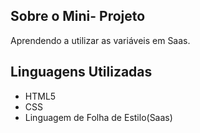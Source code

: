 
## Sobre o Mini- Projeto

Aprendendo a utilizar as variáveis em Saas.

## Linguagens Utilizadas

- HTML5
- CSS
- Linguagem de Folha de Estilo(Saas)